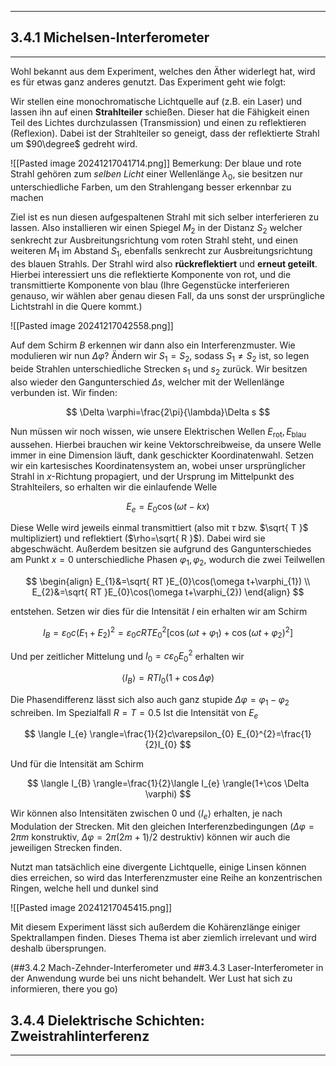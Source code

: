 ***

## 3.4.1 Michelsen-Interferometer
***

Wohl bekannt aus dem Experiment, welches den Äther widerlegt hat, wird es für etwas ganz anderes genutzt. Das Experiment geht wie folgt:

Wir stellen eine monochromatische Lichtquelle auf (z.B. ein Laser) und lassen ihn auf einen **Strahlteiler** schießen. Dieser hat die Fähigkeit einen Teil des Lichtes durchzulassen (Transmission) und einen zu reflektieren (Reflexion). Dabei ist der Strahlteiler so geneigt, dass der reflektierte Strahl um $90\degree$ gedreht wird.

![[Pasted image 20241217041714.png]]
Bemerkung: Der blaue und rote Strahl gehören zum *selben Licht* einer Wellenlänge $\lambda_{0}$, sie besitzen nur unterschiedliche Farben, um den Strahlengang besser erkennbar zu machen

Ziel ist es nun diesen aufgespaltenen Strahl mit sich selber interferieren zu lassen. Also installieren wir einen Spiegel $M_{2}$ in der Distanz $S_{2}$ welcher senkrecht zur Ausbreitungsrichtung vom roten Strahl steht, und einen weiteren $M_{1}$ im Abstand $S_{1}$, ebenfalls senkrecht zur Ausbreitungsrichtung des blauen Strahls. Der Strahl wird also **rückreflektiert** und **erneut geteilt**. Hierbei interessiert uns die reflektierte Komponente von rot, und die transmittierte Komponente von blau (Ihre Gegenstücke interferieren genauso, wir wählen aber genau diesen Fall, da uns sonst der ursprüngliche Lichtstrahl in die Quere kommt.)

![[Pasted image 20241217042558.png]]

Auf dem Schirm $B$ erkennen wir dann also ein Interferenzmuster. Wie modulieren wir nun $\Delta \varphi$? Ändern wir $S_{1}=S_{2}$, sodass $S_{1}\neq S_{2}$ ist, so legen beide Strahlen unterschiedliche Strecken $s_{1}$ und $s_{2}$ zurück. Wir besitzen also wieder den Gangunterschied $\Delta s$, welcher mit der Wellenlänge verbunden ist. Wir finden:

$$
\Delta \varphi=\frac{2\pi}{\lambda}\Delta s
$$

Nun müssen wir noch wissen, wie unsere Elektrischen Wellen $E_{\text{rot}},E_{\text{blau}}$ aussehen. Hierbei brauchen wir keine Vektorschreibweise, da unsere Welle immer in eine Dimension läuft, dank geschickter Koordinatenwahl. Setzen wir ein kartesisches Koordinatensystem an, wobei unser ursprünglicher Strahl in $x$-Richtung propagiert, und der Ursprung im Mittelpunkt des Strahlteilers, so erhalten wir die einlaufende Welle

$$
E_{e}=E_{0}\cos(\omega t-kx)
$$

Diese Welle wird jeweils einmal transmittiert (also mit $\tau$ bzw. $\sqrt{ T }$ multipliziert) und reflektiert ($\rho=\sqrt{ R }$). Dabei wird sie abgeschwächt. Außerdem besitzen sie aufgrund des Gangunterschiedes am Punkt $x=0$ unterschiedliche Phasen $\varphi_{1},\varphi_{2}$, wodurch die zwei Teilwellen

$$
\begin{align}
E_{1}&=\sqrt{ RT }E_{0}\cos(\omega t+\varphi_{1}) \\
E_{2}&=\sqrt{ RT }E_{0}\cos(\omega t+\varphi_{2})
\end{align}
$$

entstehen. Setzen wir dies für die Intensität $I$ ein erhalten wir am Schirm

$$
I_{B}=\varepsilon_{0}c(E_{1}+E_{2})^{2}=\varepsilon_{0}cRTE_{0}^{2}[\cos(\omega t+\varphi_{1})+\cos(\omega t+\varphi_{2})^{2}]
$$

Und per zeitlicher Mittelung und $I_{0}=c\varepsilon_{0}E_{0}^{2}$ erhalten wir

$$
\langle I_{B} \rangle=RTI_{0}(1+\cos \Delta \varphi) 
$$

Die Phasendifferenz lässt sich also auch ganz stupide $\Delta \varphi=\varphi_{1}-\varphi_{2}$ schreiben. Im Spezialfall $R=T=0.5$ Ist die Intensität von $E_{e}$

$$
\langle I_{e} \rangle=\frac{1}{2}c\varepsilon_{0} E_{0}^{2}=\frac{1}{2}I_{0}
$$

Und für die Intensität am Schirm

$$
\langle I_{B} \rangle=\frac{1}{2}\langle I_{e} \rangle(1+\cos \Delta \varphi)  
$$

Wir können also Intensitäten zwischen $0$ und $\langle I_{e} \rangle$ erhalten, je nach Modulation der Strecken. Mit den gleichen Interferenzbedingungen ($\Delta \varphi=2\pi m$ konstruktiv, $\Delta \varphi=2\pi(2m+1) /2$ destruktiv) können wir auch die jeweiligen Strecken finden.


Nutzt man tatsächlich eine divergente Lichtquelle, einige Linsen können dies erreichen, so wird das Interferenzmuster eine Reihe an konzentrischen Ringen, welche hell und dunkel sind

![[Pasted image 20241217045415.png]]

Mit diesem Experiment lässt sich außerdem die Kohärenzlänge einiger Spektrallampen finden. Dieses Thema ist aber ziemlich irrelevant und wird deshalb übersprungen.

(##3.4.2 Mach-Zehnder-Interferometer und ##3.4.3 Laser-Interferometer in der Anwendung wurde bei uns nicht behandelt. Wer Lust hat sich zu informieren, there you go)

## 3.4.4 Dielektrische Schichten: Zweistrahlinterferenz
***

